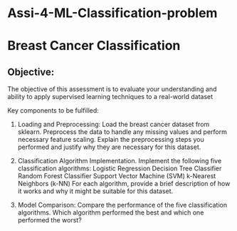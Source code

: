 # Assi-4-ML-Classification-problem
# Breast Cancer Classification
##  Objective: 
The objective of this assessment is to evaluate your understanding and ability to apply supervised learning techniques to a real-world dataset

Key components to be fulfilled:

1. Loading and Preprocessing: Load the breast cancer dataset from sklearn. Preprocess the data to handle any missing values and perform necessary feature scaling. Explain the preprocessing steps you performed and justify why they are necessary for this dataset.

2. Classification Algorithm Implementation. Implement the following five classification algorithms: Logistic Regression Decision Tree Classifier Random Forest Classifier Support Vector Machine (SVM) k-Nearest Neighbors (k-NN) For each algorithm, provide a brief description of how it works and why it might be suitable for this dataset.

3. Model Comparison: Compare the performance of the five classification algorithms. Which algorithm performed the best and which one performed the worst?
